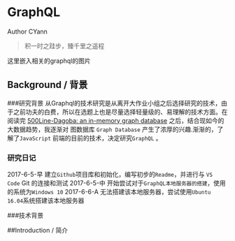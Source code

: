 # GraphQL

Author CYann
>积一时之跬步，臻千里之遥程

这里嵌入相关的graphql的图片

## Background / 背景
###研究背景
   从Graphql的技术研究是从离开大作业小组之后选择研究的技术，由于之前功夫的白费，所以在选题上也是尽量选择轻量级的、易理解的技术方面。在阅读完 [500Line-Dagoba: an in-memory graph database](http://www.aosabook.org/en/500L/dagoba-an-in-memory-graph-database.html) 之后，结合现如今的大数据趋势，我逐渐对 图数据库 `Graph Database`  产生了浓厚的兴趣.渐渐的，了解了`JavaScript` 前端的目前的技术，决定研究`GraphQL` 。

### 研究日记

2017-6-5-早 建立`Github`项目库和初始化，编写初步的`Readme`，并进行与 `VS Code` Git 的连接和测试
2017-6-5-中 开始尝试对于`GraphQL本地服务器的搭建`，使用的系统为`Windows 10`
2017-6-6-A 无法搭建该本地服务器，尝试使用`Ubuntu 16.04`系统搭建该本地服务器 

###技术背景



##Introduction / 简介

